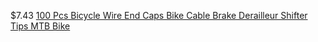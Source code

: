 $7.43 [100 Pcs Bicycle Wire End Caps Bike Cable Brake Derailleur Shifter Tips MTB Bike](https://www.ebay.com/itm/165168072570)
